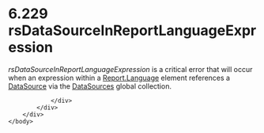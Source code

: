 <html dir="LTR" xmlns:mshelp="http://msdn.microsoft.com/mshelp" xmlns:ddue="http://ddue.schemas.microsoft.com/authoring/2003/5" xmlns:xlink="http://www.w3.org/1999/xlink" xmlns:tool="http://www.microsoft.com/tooltip">
    <head>
        <meta http-equiv="Content-Type" content="text/html; CHARSET=utf-8"></meta>
        <meta name="save" content="history"></meta>
        <title>6.229 rsDataSourceInReportLanguageExpression</title>
        <xml>
            <mshelp:toctitle title="6.229 rsDataSourceInReportLanguageExpression"></mshelp:toctitle>
            <mshelp:rltitle title="[MS-RDL]: rsDataSourceInReportLanguageExpression"></mshelp:rltitle>
            <mshelp:keyword index="A" term="4da4c6e3-84bd-43bf-954b-cd10027f291d"></mshelp:keyword>
            <mshelp:attr name="DCSext.ContentType" value="open specification"></mshelp:attr>
            <mshelp:attr name="AssetID" value="4da4c6e3-84bd-43bf-954b-cd10027f291d"></mshelp:attr>
            <mshelp:attr name="TopicType" value="kbRef"></mshelp:attr>
            <mshelp:attr name="DCSext.Title" value="[MS-RDL]: rsDataSourceInReportLanguageExpression" />
        </xml>
    </head>
    <body>
        <div id="header">
            <h1 class="heading">6.229 rsDataSourceInReportLanguageExpression</h1>
        </div>
        <div id="mainSection">
            <div id="mainBody">
                <div id="allHistory" class="saveHistory"></div>
                <div id="sectionSection0" class="section" name="collapseableSection">
                    

<p><i>rsDataSourceInReportLanguageExpression</i> is a critical
error that will occur when an expression within a <a href="fb9b0139-e164-4161-9fe5-ab1ae5c3730f.html">Report.Language</a> element
references a <a href="0f098196-d1a1-4668-ac38-70331cc05041.html">DataSource</a>
via the <a href="77c08d5f-043d-4ab0-93fc-151964bf42a5.html">DataSources</a>
global collection.</p>


                </div>
            </div>
        </div>
    </body>
</html>